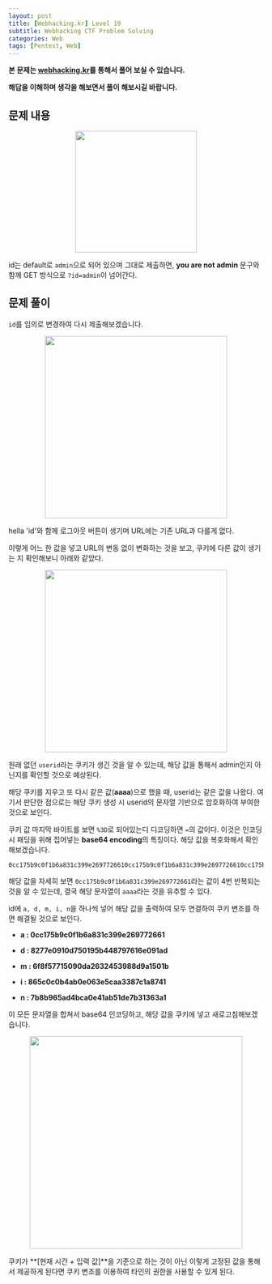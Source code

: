 ```yaml
---
layout: post
title: [Webhacking.kr] Level 19
subtitle: Webhacking CTF Problem Solving
categories: Web
tags: [Pentest, Web]
---
```


**본 문제는 [webhacking.kr](https://webhacking.kr)를 통해서 풀어 보실 수 있습니다.**

**해답을 이해하며 생각을 해보면서 풀이 해보시길 바랍니다.**

## 문제 내용

<p align="center">
<img src ="https://user-images.githubusercontent.com/78135526/201305763-90e1d65b-61ae-4a64-9fe0-36def1d3ec99.jpg" width = 240> 
</p>

id는 default로 `admin`으로 되어 있으며 그대로 제출하면, **you are not admin** 문구와 함께 GET 방식으로 `?id=admin`이 넘어간다.

## 문제 풀이

`id`를 임의로 변경하여 다시 제출해보겠습니다.

<p align="center">
<img src ="https://user-images.githubusercontent.com/78135526/204970482-dc61066d-e640-49eb-a60f-03b391484df7.jpg" width = 360> 
</p>

hella 'id'와 함께 로그아웃 버튼이 생기며 URL에는 기존 URL과 다를게 없다.

이렇게 어느 한 값을 넣고 URL의 변동 없이 변화하는 것을 보고, 쿠키에 다른 값이 생기는 지 확인해보니 아래와 같았다.

<p align="center">
<img src ="https://user-images.githubusercontent.com/78135526/204970671-d0047a2c-5552-4a57-8d68-6f86055733c4.jpg" width = 360> 
</p>

원래 없던 `userid`라는 쿠키가 생긴 것을 알 수 있는데, 해당 값을 통해서 admin인지 아닌지를 확인할 것으로 예상된다.

해당 쿠키를 지우고 또 다시 같은 값(**aaaa**)으로 했을 때, userid는 같은 값을 나왔다. 여기서 판단한 점으로는 해당 쿠키 생성 시 userid의 문자열 기반으로 암호화하여 부여한 것으로 보인다.

쿠키 값 마지막 바이트를 보면 `%3D`로 되어있는디 디코딩하면 `=`의 값이다. 이것은 인코딩 시 패딩을 위해 집어넣는 **base64 encoding**의 특징이다. 해당 값을 복호화해서 확인해보겠습니다.

```
0cc175b9c0f1b6a831c399e2697726610cc175b9c0f1b6a831c399e2697726610cc175b9c0f1b6a831c399e2697726610cc175b9c0f1b6a831c399e269772661
```

해당 값을 자세히 보면 `0cc175b9c0f1b6a831c399e269772661`라는 값이 4번 반복되는 것을 알 수 있는데, 결국 해당 문자열이 `aaaa`라는 것을 유추할 수 있다.

id에 `a, d, m, i, n`을 하나씩 넣어 해당 값을 출력하여 모두 연결하여 쿠키 변조를 하면 해결될 것으로 보인다.

* **a : 0cc175b9c0f1b6a831c399e269772661**

* **d : 8277e0910d750195b448797616e091ad**

* **m : 6f8f57715090da2632453988d9a1501b**

* **i : 865c0c0b4ab0e063e5caa3387c1a8741**

* **n : 7b8b965ad4bca0e41ab51de7b31363a1**

이 모든 문자열을 합쳐서 base64 인코딩하고, 해당 값을 쿠키에 넣고 새로고침해보겠습니다.

<p align="center">
<img src ="https://user-images.githubusercontent.com/78135526/204973904-1a3d99ac-71a3-4359-b53d-840707c6d04a.jpg" width = 420> 
</p>

쿠키가 **[현재 시간 + 입력 값]**을 기준으로 하는 것이 아닌 이렇게 고정된 값을 통해서 제공하게 된다면 쿠키 변조를 이용하여 타인의 권한을 사용할 수 있게 된다.